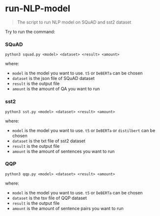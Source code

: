 # run-NLP-model
> The script to run NLP model on SQuAD and sst2 dataset

Try to run the command:

### SQuAD

```shell
python3 squad.py <model> <dataset> <result> <amount>
```

where:

- `model` is the model you want to use.  `t5` or `DeBERTa` can be chosen
- `dataset` is the json file of SQuAD dataset
- `result` is the output file
- `amount` is the amount of QA you want to run 

### sst2

```shell
python3 sst.py <model> <dataset> <result> <amount>
```

where:

- `model` is the model you want to use.  `t5` or `DeBERTa` or `distilbert` can be chosen
- `dataset` is the txt file of sst2 dataset
- `result` is the output file
- `amount` is the amount of sentences you want to run

### QQP

```shell
python3 qqp.py <model> <dataset> <result> <amount>
```

where:

- `model` is the model you want to use.  `t5` or `DeBERTa` can be chosen
- `dataset` is the tsv file of QQP dataset
- `result` is the output file
- `amount` is the amount of sentence pairs you want to run 
